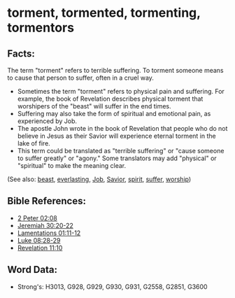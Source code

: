 # torment, tormented, tormenting, tormentors #

## Facts: ##

The term "torment" refers to terrible suffering. To torment someone means to cause that person to suffer, often in a cruel way.

* Sometimes the term "torment" refers to physical pain and suffering. For example, the book of Revelation describes physical torment that worshipers of the "beast" will suffer in the end times.
* Suffering may also take the form of spiritual and emotional pain, as experienced by Job.
* The apostle John wrote in the book of Revelation that people who do not believe in Jesus as their Savior will experience eternal torment in the lake of fire.
* This term could be translated as "terrible suffering" or "cause someone to suffer greatly" or "agony." Some translators may add "physical" or "spiritual" to make the meaning clear.


(See also: [beast](../other/beast.md), [everlasting](../kt/eternity.md), [Job](../names/job.md), [Savior](../kt/savior.md), [spirit](../kt/spirit.md), [suffer](../other/suffer.md), [worship](../kt/worship.md))

## Bible References: ##

* [2 Peter 02:08](rc://en/tn/help/2pe/02/08)
* [Jeremiah 30:20-22](rc://en/tn/help/jer/30/20)
* [Lamentations 01:11-12](rc://en/tn/help/lam/01/11)
* [Luke 08:28-29](rc://en/tn/help/luk/08/28)
* [Revelation 11:10](rc://en/tn/help/rev/11/10)

## Word Data: ##

* Strong's: H3013, G928, G929, G930, G931, G2558, G2851, G3600
